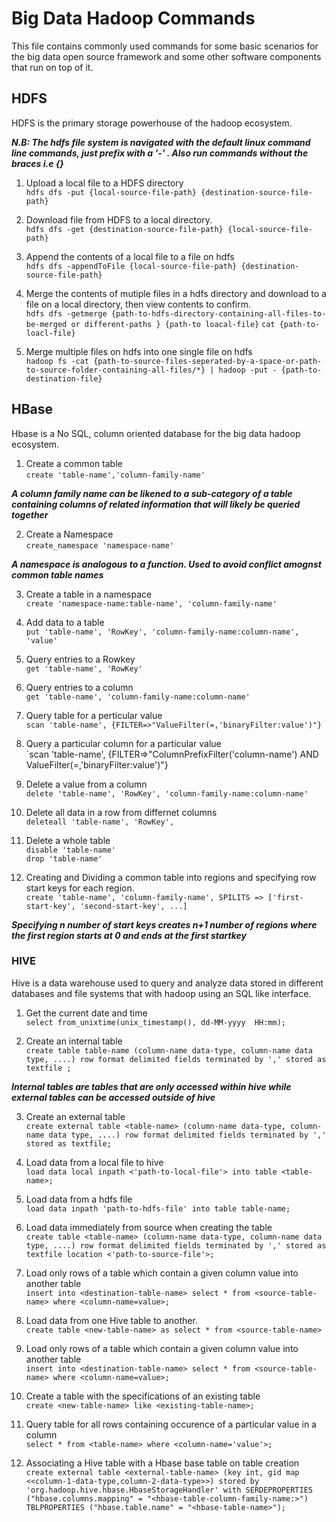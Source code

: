# Big Data Hadoop Commands
This file contains commonly used commands for some basic scenarios for the big data open source framework and some other software components that run on top of it.

## HDFS
HDFS is the primary storage powerhouse of the hadoop ecosystem.

***N.B: The hdfs file system is navigated with the default linux command line commands, just prefix with a '-' . Also run commands without the braces i.e {}***

1. Upload a local file  to a HDFS directory\
 `hdfs dfs -put {local-source-file-path} {destination-source-file-path} `

2. Download file from HDFS to a local directory.\
  `hdfs dfs -get {destination-source-file-path} {local-source-file-path}`

3. Append the contents of a local file to a file on hdfs\
  `hdfs dfs -appendToFile {local-source-file-path} {destination-source-file-path}`

4. Merge the contents of mutiple files in a hdfs directory and download to a file on a local directory, then view contents to confirm.\
   `hdfs dfs -getmerge {path-to-hdfs-directory-containing-all-files-to-be-merged or different-paths } {path-to loacal-file}`
   `cat {path-to-loacl-file}`
   
5. Merge multiple files on hdfs into one single file on hdfs\
   `hadoop fs -cat {path-to-source-files-seperated-by-a-space-or-path-to-source-folder-containing-all-files/*} | hadoop -put - {path-to-destination-file}`

## HBase
Hbase is a No SQL, column oriented database for the big data hadoop ecosystem.

1. Create a common table\
  `create 'table-name','column-family-name'`
  
***A column family name can be likened to a sub-category of a table containing columns of related information that will likely be queried together***

2. Create a Namespace\
   `create_namespace 'namespace-name'`
   
 ***A namespace is analogous to a function. Used to avoid conflict amognst common table names***  
   
3. Create a table in a namespace\
   `create 'namespace-name:table-name', 'column-family-name'`
   
4. Add data to a table\
   `put 'table-name', 'RowKey', 'column-family-name:column-name', 'value'`
   
5. Query entries to a Rowkey\
   `get 'table-name', 'RowKey'`
   
6. Query entries to a column\
   `get 'table-name', 'column-family-name:column-name'`
   
7. Query table for a perticular value\
   `scan 'table-name', {FILTER=>"ValueFilter(=,'binaryFilter:value')"}`
   
8. Query a particular column for a particular value\
   `scan 'table-name', {FILTER=>"ColumnPrefixFilter('column-name') AND ValueFilter(=,'binaryFilter:value')"}
   
9. Delete a value from a column\
   `delete 'table-name', 'RowKey', 'column-family-name:column-name'`
   
10. Delete all data in a row from differnet columns\
    `deleteall 'table-name', 'RowKey',`
    
11. Delete a whole table\
    `disable 'table-name'`\
    `drop 'table-name'`
    
12. Creating and Dividing a common table into regions and specifying row start keys for each region.\
    `create 'table-name', 'column-family-name', SPILITS => ['first-start-key', 'second-start-key', ...]`

***Specifying n number of start keys creates n+1 number of regions where the first region starts at 0 and ends at the first startkey***


### HIVE
Hive is a data warehouse used to query and analyze data stored in different databases and file systems that with hadoop using an SQL like interface.

1. Get the current date and time \
   `select from_unixtime(unix_timestamp(), dd-MM-yyyy  HH:mm);`
   
2. Create an internal table\
   `create table table-name (column-name data-type, column-name data type, ....) row format delimited fields terminated by ',' stored as textfile ;`
    
***Internal tables are tables that are only accessed within hive while external tables can be accessed outside of hive***

3. Create an external table\
    `create external table <table-name> (column-name data-type, column-name data type, ....) row format delimited fields terminated by ',' stored as textfile; `
    
4. Load data from a local file to hive\
    `load data local inpath <'path-to-local-file'> into table <table-name>;`
    
5. Load data from a hdfs file\
   `load data inpath 'path-to-hdfs-file' into table table-name;`
   
6. Load data immediately from source when creating the table\
    `create table <table-name> (column-name data-type, column-name data type, ....) row format delimited fields terminated by ',' stored as textfile location <'path-to-source-file'>;`
    
7. Load only rows of a table which contain a given column value into another table\
   `insert into <destination-table-name> select * from <source-table-name> where <column-name=value>;`
   
8. Load data from one Hive table to another.\
   `create table <new-table-name> as select * from <source-table-name>`
    
9. Load only rows of a table which contain a given column value into another table\
   `insert into <destination-table-name> select * from <source-table-name> where <column-name=value>;`
   
10. Create a table with the specifications of an existing table\
   `create <new-table-name> like <existing-table-name>;`
   
11. Query table for all rows containing occurence of a particular value in a column\
   `select * from <table-name> where <column-name='value'>;`

12. Associating a Hive table with a Hbase base table on table creation\
   `create external table <external-table-name> (key int, gid map <<column-1-data-type,column-2-data-type>>) stored by 'org.hadoop.hive.hbase.HbaseStorageHandler' with SERDEPROPERTIES ("hbase.columns.mapping" = "<hbase-table-column-family-name:>") TBLPROPERTIES ("hbase.table.name" = "<hbase-table-name>");`
    
    

